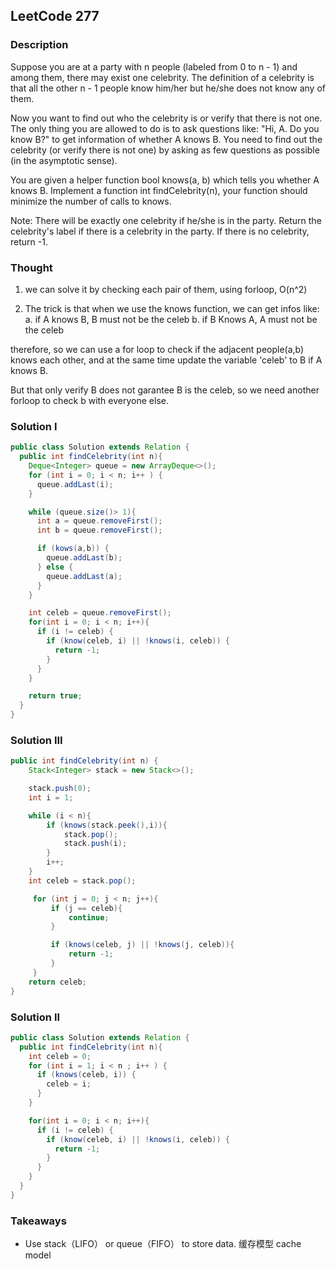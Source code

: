 ## LeetCode 277

### Description
Suppose you are at a party with n people (labeled from 0 to n - 1) and among them, there may exist one celebrity. The definition of a celebrity is that all the other n - 1 people know him/her but he/she does not know any of them.

Now you want to find out who the celebrity is or verify that there is not one. The only thing you are allowed to do is to ask questions like: "Hi, A. Do you know B?" to get information of whether A knows B. You need to find out the celebrity (or verify there is not one) by asking as few questions as possible (in the asymptotic sense).

You are given a helper function bool knows(a, b) which tells you whether A knows B. Implement a function int findCelebrity(n), your function should minimize the number of calls to knows.

Note: There will be exactly one celebrity if he/she is in the party. Return the celebrity's label if there is a celebrity in the party. If there is no celebrity, return -1.

### Thought
1. we can solve it by checking each pair of them, using forloop, O(n^2)

2. The trick is that when we use the knows function, we can get infos like:
  a. if A knows B, B must not be the celeb
  b. if B Knows A, A must not be the celeb

therefore, so we can use a for loop to check if the adjacent people(a,b) knows each other, and at the same time update the variable 'celeb' to B if A knows B.

But that only verify B does not garantee B is the celeb, so we need another forloop to check b with everyone else.


### Solution I
```java
public class Solution extends Relation {
  public int findCelebrity(int n){
    Deque<Integer> queue = new ArrayDeque<>();
    for (int i = 0; i < n; i++ ) {
      queue.addLast(i);
    }

    while (queue.size()> 1){
      int a = queue.removeFirst();
      int b = queue.removeFirst();

      if (kows(a,b)) {
        queue.addLast(b);
      } else {
        queue.addLast(a);
      }
    }

    int celeb = queue.removeFirst();
    for(int i = 0; i < n; i++){
      if (i != celeb) {
        if (know(celeb, i) || !knows(i, celeb)) {
          return -1;
        }
      }
    }

    return true;
  }
}

```

### Solution III
```java
public int findCelebrity(int n) {
    Stack<Integer> stack = new Stack<>();

    stack.push(0);
    int i = 1;

    while (i < n){
        if (knows(stack.peek(),i)){
            stack.pop();
            stack.push(i);
        }    
        i++;
    }
    int celeb = stack.pop();

     for (int j = 0; j < n; j++){
         if (j == celeb){
             continue;
         }

         if (knows(celeb, j) || !knows(j, celeb)){
             return -1;
         }
     }
    return celeb;
}
```


### Solution II
```java
public class Solution extends Relation {
  public int findCelebrity(int n){
    int celeb = 0;
    for (int i = 1; i < n ; i++ ) {
      if (knows(celeb, i)) {
        celeb = i;
      }
    }

    for(int i = 0; i < n; i++){
      if (i != celeb) {
        if (know(celeb, i) || !knows(i, celeb)) {
          return -1;
        }
      }
    }
  }
}

```

### Takeaways
* Use stack（LIFO） or queue（FIFO） to store data. 缓存模型 cache model
